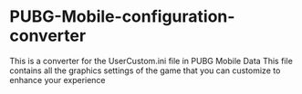 # PUBG-Mobile-configuration-converter
This is a converter for the UserCustom.ini file in PUBG Mobile Data
This file contains all the graphics settings of the game that you can customize to enhance your experience
